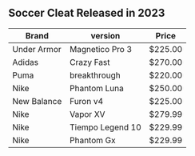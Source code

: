 ## Soccer Cleat Released in 2023
<table class="table">
    <thead>
        <tr>
            <th>Brand</th>
            <th>version</th>
            <th>Price</th>
        </tr>
    </thead>
    <tbody>
        <tr>
            <td>Under Armor</td>
            <td>Magnetico Pro 3</td>
            <td>$225.00</td>
        </tr>
        <tr>
            <td>Adidas</td>
            <td>Crazy Fast</td>
            <td>$270.00</td>
        </tr>
        <tr>
            <td>Puma</td>
            <td>breakthrough</td>
            <td>$220.00</td>
        </tr>
        <tr>
            <td>Nike</td>
            <td>Phantom Luna </td>
            <td>$250.00</td>
        </tr>
        <tr>
            <td>New Balance</td>
            <td>Furon v4 </td>
            <td>$225.00</td>
        </tr>
        <tr>
            <td>Nike</td>
            <td>Vapor XV</td>
            <td>$279.99</td>
        </tr>
        <tr>
            <td>Nike</td>
            <td>Tiempo Legend 10</td>
            <td>$229.99</td>
        </tr>
        <tr>
            <td>Nike</td>
            <td>Phantom Gx</td>
            <td>$229.99</td>
        </tr>
    </tbody>
</table>